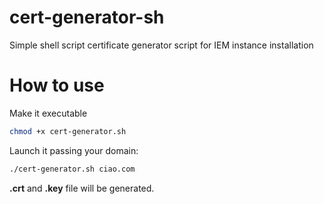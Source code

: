 # cert-generator-sh
Simple shell script certificate generator script for IEM instance installation

# How to use

Make it executable
```bash
chmod +x cert-generator.sh
```

Launch it passing your domain:
```bash
./cert-generator.sh ciao.com
```

**.crt** and **.key** file will be generated.

